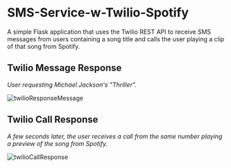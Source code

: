 # SMS-Service-w-Twilio-Spotify
A simple Flask application that uses the Twilio REST API to receive SMS messages from users containing a song title and calls the user playing a clip of that song from Spotify.

## Twilio Message Response
<i>User requesting Michael Jackson's "Thriller".</i>

![twilioResponseMessage](https://user-images.githubusercontent.com/72423203/190040265-d4159f6b-771c-424b-9f4c-c27d2653d9d2.png)

## Twilio Call Response
<i>A few seconds later, the user receives a call from the same number playing a preview of the song from Spotify.</i>

![twilioCallResponse](https://user-images.githubusercontent.com/72423203/190040520-b60857e3-a369-4190-a256-8e3eb3b524cc.png)
